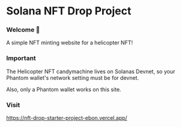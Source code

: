 # Solana NFT Drop Project
### Welcome 👋
A simple NFT minting website for a helicopter NFT!

### Important
The Helicopter NFT candymachine lives on Solanas Devnet, so your Phantom wallet's network setting must be for devnet.

Also, only a Phantom wallet works on this site.

### Visit
https://nft-drop-starter-project-ebon.vercel.app/

